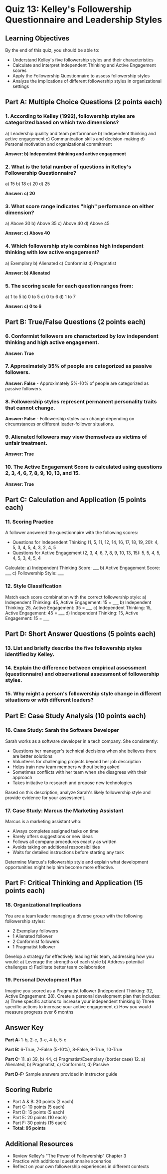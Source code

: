 # Quiz 13: Kelley's Followership Questionnaire and Leadership Styles

## Learning Objectives
By the end of this quiz, you should be able to:
- Understand Kelley's five followership styles and their characteristics
- Calculate and interpret Independent Thinking and Active Engagement scores
- Apply the Followership Questionnaire to assess followership styles
- Analyze the implications of different followership styles in organizational settings

## Part A: Multiple Choice Questions (2 points each)

### 1. According to Kelley (1992), followership styles are categorized based on which two dimensions?
a) Leadership quality and team performance
b) Independent thinking and active engagement
c) Communication skills and decision-making
d) Personal motivation and organizational commitment

**Answer: b) Independent thinking and active engagement**

### 2. What is the total number of questions in Kelley's Followership Questionnaire?
a) 15
b) 18
c) 20
d) 25

**Answer: c) 20**

### 3. What score range indicates "high" performance on either dimension?
a) Above 30
b) Above 35
c) Above 40
d) Above 45

**Answer: c) Above 40**

### 4. Which followership style combines high independent thinking with low active engagement?
a) Exemplary
b) Alienated
c) Conformist
d) Pragmatist

**Answer: b) Alienated**

### 5. The scoring scale for each question ranges from:
a) 1 to 5
b) 0 to 5
c) 0 to 6
d) 1 to 7

**Answer: c) 0 to 6**

## Part B: True/False Questions (2 points each)

### 6. Conformist followers are characterized by low independent thinking and high active engagement.
**Answer: True**

### 7. Approximately 35% of people are categorized as passive followers.
**Answer: False** - Approximately 5%-10% of people are categorized as passive followers.

### 8. Followership styles represent permanent personality traits that cannot change.
**Answer: False** - Followership styles can change depending on circumstances or different leader-follower situations.

### 9. Alienated followers may view themselves as victims of unfair treatment.
**Answer: True**

### 10. The Active Engagement Score is calculated using questions 2, 3, 4, 6, 7, 8, 9, 10, 13, and 15.
**Answer: True**

## Part C: Calculation and Application (5 points each)

### 11. Scoring Practice
A follower answered the questionnaire with the following scores:
- Questions for Independent Thinking (1, 5, 11, 12, 14, 16, 17, 18, 19, 20): 4, 5, 3, 4, 5, 4, 3, 2, 4, 5
- Questions for Active Engagement (2, 3, 4, 6, 7, 8, 9, 10, 13, 15): 5, 5, 4, 5, 4, 5, 3, 4, 5, 4

Calculate:
a) Independent Thinking Score: ___
b) Active Engagement Score: ___
c) Followership Style: ___

### 12. Style Classification
Match each score combination with the correct followership style:
a) Independent Thinking: 45, Active Engagement: 15 = ___
b) Independent Thinking: 25, Active Engagement: 35 = ___
c) Independent Thinking: 15, Active Engagement: 45 = ___
d) Independent Thinking: 15, Active Engagement: 15 = ___

## Part D: Short Answer Questions (5 points each)

### 13. List and briefly describe the five followership styles identified by Kelley.

### 14. Explain the difference between empirical assessment (questionnaire) and observational assessment of followership styles.

### 15. Why might a person's followership style change in different situations or with different leaders?

## Part E: Case Study Analysis (10 points each)

### 16. Case Study: Sarah the Software Developer
Sarah works as a software developer in a tech company. She consistently:
- Questions her manager's technical decisions when she believes there are better solutions
- Volunteers for challenging projects beyond her job description
- Helps train new team members without being asked
- Sometimes conflicts with her team when she disagrees with their approach
- Takes initiative to research and propose new technologies

Based on this description, analyze Sarah's likely followership style and provide evidence for your assessment.

### 17. Case Study: Marcus the Marketing Assistant
Marcus is a marketing assistant who:
- Always completes assigned tasks on time
- Rarely offers suggestions or new ideas
- Follows all company procedures exactly as written
- Avoids taking on additional responsibilities
- Waits for detailed instructions before starting any task

Determine Marcus's followership style and explain what development opportunities might help him become more effective.

## Part F: Critical Thinking and Application (15 points each)

### 18. Organizational Implications
You are a team leader managing a diverse group with the following followership styles:
- 2 Exemplary followers
- 1 Alienated follower
- 2 Conformist followers
- 1 Pragmatist follower

Develop a strategy for effectively leading this team, addressing how you would:
a) Leverage the strengths of each style
b) Address potential challenges
c) Facilitate better team collaboration

### 19. Personal Development Plan
Imagine you scored as a Pragmatist follower (Independent Thinking: 32, Active Engagement: 28). Create a personal development plan that includes:
a) Three specific actions to increase your independent thinking
b) Three specific actions to increase your active engagement
c) How you would measure progress over 6 months

## Answer Key

**Part A:** 1-b, 2-c, 3-c, 4-b, 5-c

**Part B:** 6-True, 7-False (5-10%), 8-False, 9-True, 10-True

**Part C:** 
11. a) 39, b) 44, c) Pragmatist/Exemplary (border case)
12. a) Alienated, b) Pragmatist, c) Conformist, d) Passive

**Part D-F:** Sample answers provided in instructor guide

## Scoring Rubric
- Part A & B: 20 points (2 each)
- Part C: 10 points (5 each)
- Part D: 15 points (5 each)
- Part E: 20 points (10 each)
- Part F: 30 points (15 each)
- **Total: 95 points**

## Additional Resources
- Review Kelley's "The Power of Followership" Chapter 3
- Practice with additional questionnaire scenarios
- Reflect on your own followership experiences in different contexts
